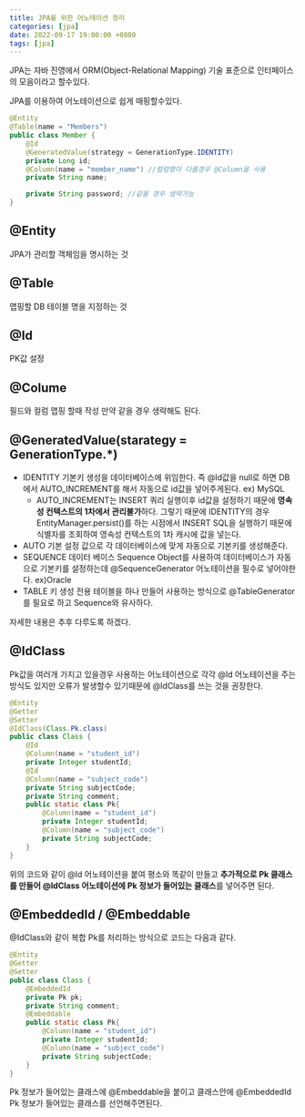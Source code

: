 ```yaml
---
title: JPA를 위한 어노테이션 정리
categories: [jpa]
date: 2022-09-17 19:00:00 +0800
tags: [jpa]
---
```

JPA는 자바 진영에서 ORM(Object-Relational Mapping) 기술 표준으로 인터페이스의 모음이라고 할수있다.

JPA를 이용하여 어노테이션으로 쉽게 매핑할수있다.

``` java
@Entity
@Table(name = "Members")
public class Member {
    @Id
    @GeneratedValue(strategy = GenerationType.IDENTITY)
    private Long id;
    @Column(name = "member_name") //컬럼명이 다를경우 @Column을 사용
    private String name;

    private String password; //같을 경우 생략가능
}
```
## @Entity
JPA가 관리할 객체임을 명시하는 것
## @Table
맵핑할 DB 테이블 명을 지정하는 것
## @Id
PK값 설정
## @Colume
필드와 컬럼 맵핑 할때 작성 만약 같을 경우 생략해도 된다.
## @GeneratedValue(starategy = GenerationType.*)
- IDENTITY
  기본키 생성을 데이터베이스에 위임한다. 즉 @Id값을 null로 하면 DB에서 AUTO_INCREMENT를 해서 자동으로 id값을 넣어주게된다.
  ex) MySQL
  - AUTO_INCREMENT는 INSERT 쿼리 실행이후 id값을 설정하기 때문에 **영속성 컨텍스트의 1차에서 관리불가**하다. 그렇기 때문에 IDENTITY의 경우 EntityManager.persist()를 하는 시점에서 INSERT SQL을 실행하기 때문에 식별자를 조회하여 영속성 컨텍스트의 1차 캐시에 값을 넣는다.
- AUTO
  기본 설정 값으로 각 데이터베이스에 맞게 자동으로 기본키를 생성해준다.
- SEQUENCE
  데이터 베이스 Sequence Object를 사용하여 데이터베이스가 자동으로 기본키를 설정하는데 @SequenceGenerator 어노테이션을 필수로 넣어야한다. ex)Oracle
- TABLE
  키 생성 전용 테이블을 하나 만들어 사용하는 방식으로 @TableGenerator를 필요로 하고 Sequence와 유사하다.

자세한 내용은 추후 다루도록 하겠다.

## @IdClass
Pk값을 여러개 가지고 있을경우 사용하는 어노테이션으로 각각 @Id 어노테이션을 주는 방식도 있지만 오류가 발생할수 있기때문에 @IdClass를 쓰는 것을 권장한다.

``` java
@Entity
@Getter
@Setter
@IdClass(Class.Pk.class)
public class Class {
    @Id
    @Column(name = "student_id")
    private Integer studentId;
    @Id
    @Column(name = "subject_code")
    private String subjectCode;
    private String comment;
    public static class Pk{
        @Column(name = "student_id")
        private Integer studentId;
        @Column(name = "subject_code")
        private String subjectCode;
    }
}
```

위의 코드와 같이 @Id 어노테이션을 붙여 평소와 똑같이 만들고 **추가적으로 Pk 클래스를 만들어 @IdClass 어노테이션에 Pk 정보가 들어있는 클래스**를 넣어주면 된다.
## @EmbeddedId / @Embeddable
@IdClass와 같이 복합 Pk를 처리하는 방식으로 코드는 다음과 같다.

``` java
@Entity
@Getter
@Setter
public class Class {
    @EmbeddedId
    private Pk pk;
    private String comment;
    @Embeddable
    public static class Pk{
        @Column(name = "student_id")
        private Integer studentId;
        @Column(name = "subject_code")
        private String subjectCode;
    }
}
```

Pk 정보가 들어있는 클래스에 @Embeddable을 붙이고 클래스안에 @EmbeddedId Pk 정보가 들어있는 클래스를 선언해주면된다.
